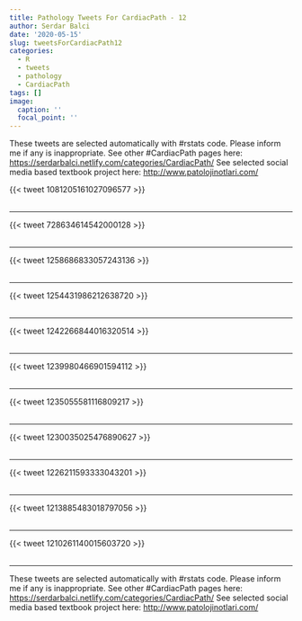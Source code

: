 ```yaml
---
title: Pathology Tweets For CardiacPath - 12
author: Serdar Balci
date: '2020-05-15'
slug: tweetsForCardiacPath12
categories:
  - R
  - tweets
  - pathology
  - CardiacPath
tags: []
image:
  caption: ''
  focal_point: ''
---
```



These tweets are selected automatically with #rstats code. Please inform me if any is inappropriate.
See other #CardiacPath pages here: https://serdarbalci.netlify.com/categories/CardiacPath/ 
See selected social media based textbook project here: http://www.patolojinotlari.com/

{{< tweet 1081205161027096577 >}}
<br>
<br>
<hr>
{{< tweet 728634614542000128 >}}
<br>
<br>
<hr>
{{< tweet 1258686833057243136 >}}
<br>
<br>
<hr>
{{< tweet 1254431986212638720 >}}
<br>
<br>
<hr>
{{< tweet 1242266844016320514 >}}
<br>
<br>
<hr>
{{< tweet 1239980466901594112 >}}
<br>
<br>
<hr>
{{< tweet 1235055581116809217 >}}
<br>
<br>
<hr>
{{< tweet 1230035025476890627 >}}
<br>
<br>
<hr>
{{< tweet 1226211593333043201 >}}
<br>
<br>
<hr>
{{< tweet 1213885483018797056 >}}
<br>
<br>
<hr>
{{< tweet 1210261140015603720 >}}
<br>
<br>
<hr>


These tweets are selected automatically with #rstats code. Please inform me if any is inappropriate.
See other #CardiacPath pages here: https://serdarbalci.netlify.com/categories/CardiacPath/ 
See selected social media based textbook project here: http://www.patolojinotlari.com/
